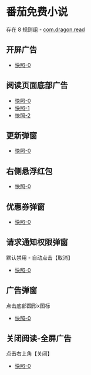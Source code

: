 # 番茄免费小说

存在 8 规则组 - [com.dragon.read](/src/apps/com.dragon.read.ts)

## 开屏广告

- [快照-0](https://i.gkd.li/import/import/13210844)

## 阅读页面底部广告

- [快照-0](https://i.gkd.li/import/12908734)
- [快照-1](https://i.gkd.li/import/import/12716444)
- [快照-2](https://i.gkd.li/import/import/13062909)

## 更新弹窗

- [快照-0](https://i.gkd.li/import/import/12716477)

## 右侧悬浮红包

- [快照-0](https://i.gkd.li/import/import/12716506)

## 优惠券弹窗

- [快照-0](https://i.gkd.li/import/12910159)

## 请求通知权限弹窗

默认禁用 - 自动点击【取消】

- [快照-0](https://i.gkd.li/import/import/12716592)

## 广告弹窗

点击底部圆形x图标

- [快照-0](https://i.gkd.li/import/import/12878266)

## 关闭阅读-全屏广告

点击右上角【关闭】

- [快照-0](https://i.gkd.li/import/import/13191156)
